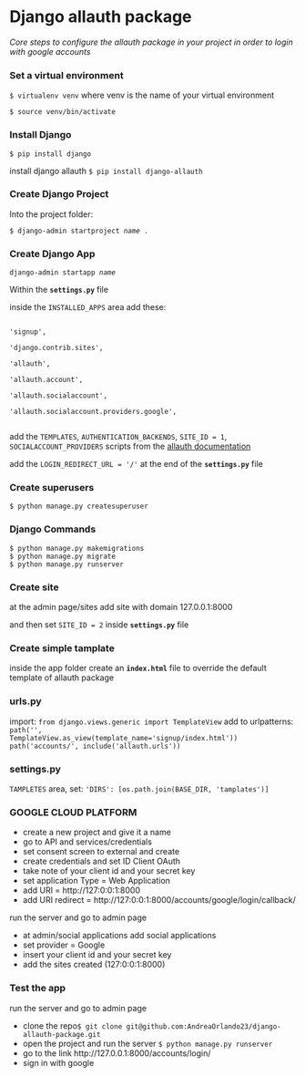 <h1>Django allauth package</h1>

<i>Core steps to configure the allauth package in your project in order to login with google accounts</i>

<h3>Set a virtual environment</h3>
<p>
<code>$ virtualenv venv</code> where venv is the name of your virtual environment

<code>$ source venv/bin/activate</code>
</p>

<h3>Install Django</h3>
<p>
<code>$ pip install django</code>
</p>

<p>
install django allauth 
<code>$ pip install django-allauth</code>   
</p>

<h3>Create Django Project</h3>
Into the project folder:
<p>
<code>$ django-admin startproject <i>name</i> .</code>
</p>

<h3>Create Django App</h3>
<p>
<code>django-admin startapp <i>name</i></code>
</p>

<p>
Within the <code><b>settings.py</b></code> file

inside the <code>INSTALLED_APPS</code> area add these:

<code>
'signup',<br>
'django.contrib.sites',<br>
'allauth',<br>
'allauth.account',<br>
'allauth.socialaccount',<br>
'allauth.socialaccount.providers.google',<br>
</code>

add the <code>TEMPLATES</code>, <code>AUTHENTICATION_BACKENDS</code>, <code>SITE_ID = 1</code>, <code>SOCIALACCOUNT_PROVIDERS</code> scripts from the <a href="https://django-allauth.readthedocs.io/en/latest/installation.html">allauth documentation</a>

add the <code>LOGIN_REDIRECT_URL = '/'</code> at the end of the <code><b>settings.py</b></code> file
</p>

<h3>Create superusers</h3>
<p>
<code>$ python manage.py createsuperuser</code>
</p>

<h3>Django Commands</h3>
<code>$ python manage.py makemigrations</code><br>
<code>$ python manage.py migrate</code><br>
<code>$ python manage.py runserver</code><br>

<h3>Create site</h3>
<p>
at the admin page/sites add site with domain 127.0.0.1:8000
</p>
<p>
and then set <code>SITE_ID = 2</code> inside <code><b>settings.py</b></code> file
</p>

<h3>Create simple tamplate</h3>
<p>
inside the app folder create an <code><b>index.html</b></code> file to override the default template of allauth package
</p>

<h3>urls.py</h3>
<p>

import: 
<code>from django.views.generic import TemplateView</code>
add to urlpatterns:<br>
<code>path('', TemplateView.as_view(template_name='signup/index.html'))</code><br>
<code>path('accounts/', include('allauth.urls'))</code>

<h3>settings.py</h3>
<code>TAMPLETES</code> area, set:
<code>'DIRS': [os.path.join(BASE_DIR, 'tamplates')]</code>
</p>


<h3>GOOGLE CLOUD PLATFORM</h3>
<p>
<ul>
    <li>create a new project and give it a name</li>
    <li>go to API and services/credentials</li>
    <li>set consent screen to external and create</li>
    <li>create credentials and set ID Client OAuth</li>
    <li>take note of your client id and your secret key</li>
    <li>set application Type = Web Application</li>
    <li>add URI = http://127:0:0:1:8000</li>
    <li>add URI redirect = http://127:0:0:1:8000/accounts/google/login/callback/</li>
</ul>

<p>run the server and go to admin page</p>

<ul>
    <li>at admin/social applications add social applications</li>
    <li>set provider = Google</li>
    <li>insert your client id and your secret key</li>
    <li>add the sites created (127:0:0:1:8000)</li>
</ul>
</p>

<h3>Test the app</h3>

<p>run the server and go to admin page</p>
<ul>
    <li>clone the repo<code>$ git clone git@github.com:AndreaOrlando23/django-allauth-package.git</code></li>
    <li>open the project and run the server <code>$ python manage.py runserver</code></li>
    <li>go to the link http://127.0.0.1:8000/accounts/login/</li>
    <li>sign in with google</li>
</ul>
</p>